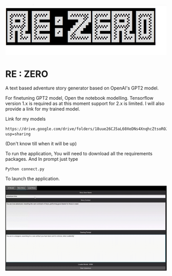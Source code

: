 ![logo_missing!](/zero/images/logo.png)
# RE : ZERO
 A text based adventure story generator based on OpenAI's GPT2 model.

For finetuning GPT2 model, Open the notebook modelling.
Tensorflow version 1.x is required as at this moment support for 2.x is limited.
I will also provide a link for my trained model.

Link for my models
```
https://drive.google.com/drive/folders/18uue26CJ5aL60XeDNs4XnqhcZtsoROJv?usp=sharing
```
(Don't know till when it will be up)


To run the application, You will need to download all the requirements packages.
And
In prompt just type
```
Python connect.py
```
To launch the application.


![gif_missing!](/zero/images/re-zero.gif)
